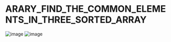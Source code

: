 # ARARY_FIND_THE_COMMON_ELEMENTS_IN_THREE_SORTED_ARRAY
![image](https://user-images.githubusercontent.com/115396834/216756925-16db583a-8b3d-419c-a162-6cd1be2f8072.png)
![image](https://user-images.githubusercontent.com/115396834/216756933-83d4b8dc-83d1-47fa-a5d6-720db8afc4e0.png)
